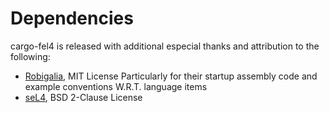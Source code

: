# Dependencies

cargo-fel4 is released with additional especial thanks
and attribution to the following:

* [Robigalia](https://gitlab.com/robigalia/sel4-start/blob/master/LICENSE-MIT), MIT License
  Particularly for their startup assembly code and example conventions W.R.T. language items
* [seL4](https://github.com/seL4/seL4/blob/master/LICENSE_BSD2.txt), BSD 2-Clause License

